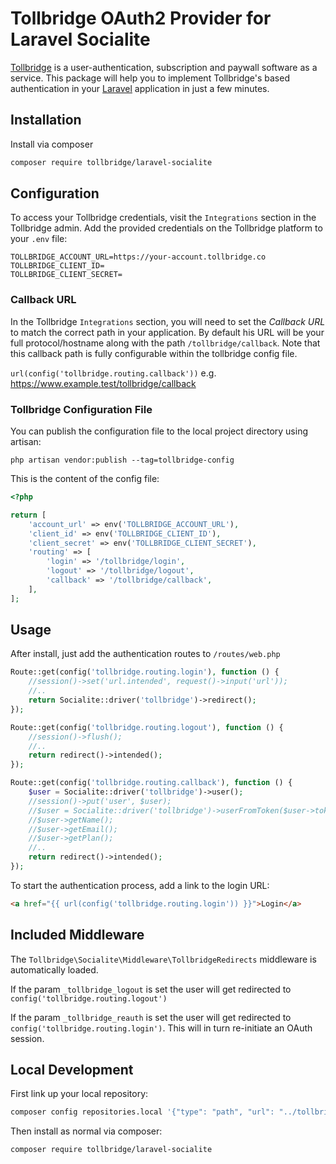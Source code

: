 # Tollbridge OAuth2 Provider for Laravel Socialite

[Tollbridge](https://tollbridge.co) is a user-authentication, subscription and paywall software as a service. This package will help you to implement Tollbridge's based authentication in your [Laravel](https://laravel.com) application in just a few minutes.

## Installation

Install via composer

```bash
composer require tollbridge/laravel-socialite
```

## Configuration

To access your Tollbridge credentials, visit the `Integrations` section in the Tollbridge admin. Add the provided credentials on the Tollbridge platform to your `.env` file:

```text
TOLLBRIDGE_ACCOUNT_URL=https://your-account.tollbridge.co
TOLLBRIDGE_CLIENT_ID=
TOLLBRIDGE_CLIENT_SECRET=
```

### Callback URL

In the Tollbridge `Integrations` section, you will need to set the *Callback URL* to match the correct path in your application. By default his URL will be your full protocol/hostname along with the path `/tollbridge/callback`. Note that this callback path is fully configurable within the tollbridge config file.

`url(config('tollbridge.routing.callback'))` e.g. https://www.example.test/tollbridge/callback


### Tollbridge Configuration File

You can publish the configuration file to the local project directory using artisan:

```text
php artisan vendor:publish --tag=tollbridge-config
```

This is the content of the config file:

```php
<?php

return [
    'account_url' => env('TOLLBRIDGE_ACCOUNT_URL'),
    'client_id' => env('TOLLBRIDGE_CLIENT_ID'),
    'client_secret' => env('TOLLBRIDGE_CLIENT_SECRET'),
    'routing' => [
        'login' => '/tollbridge/login',
        'logout' => '/tollbridge/logout',
        'callback' => '/tollbridge/callback',
    ],
];
```

## Usage

After install, just add the authentication routes to `/routes/web.php`

```php
Route::get(config('tollbridge.routing.login'), function () {
    //session()->set('url.intended', request()->input('url'));
    //..
    return Socialite::driver('tollbridge')->redirect();
});

Route::get(config('tollbridge.routing.logout'), function () {
    //session()->flush();
    //..
    return redirect()->intended();
});

Route::get(config('tollbridge.routing.callback'), function () {
    $user = Socialite::driver('tollbridge')->user();
    //session()->put('user', $user);
    //$user = Socialite::driver('tollbridge')->userFromToken($user->token);
    //$user->getName();
    //$user->getEmail();
    //$user->getPlan();
    //..
    return redirect()->intended();
});
```

To start the authentication process, add a link to the login URL:

```html
<a href="{{ url(config('tollbridge.routing.login')) }}">Login</a>
```

## Included Middleware

The `Tollbridge\Socialite\Middleware\TollbridgeRedirects` middleware is automatically loaded.

If the param `_tollbridge_logout` is set the user will get redirected to `config('tollbridge.routing.logout')`

If the param `_tollbridge_reauth` is set the user will get redirected to `config('tollbridge.routing.login')`. 
This will in turn re-initiate an OAuth session.


## Local Development

First link up your local repository:

```bash
composer config repositories.local '{"type": "path", "url": "../tollbridge-laravel-socialite"}' --file composer.json
```

Then install as normal via composer:

```bash
composer require tollbridge/laravel-socialite
```

